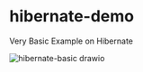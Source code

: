 # hibernate-demo
Very Basic Example on Hibernate

![hibernate-basic drawio](https://user-images.githubusercontent.com/9895635/171157312-63c16b28-3d05-4886-b8ce-e0bbc7878418.png)
